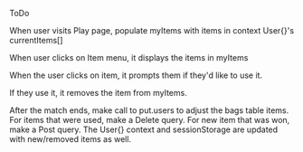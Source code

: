 ToDo

When user visits Play page, populate myItems with items in context User{}'s currentItems[]

When user clicks on Item menu, it displays the items in myItems

When the user clicks on item, it prompts them if they'd like to use it.

If they use it, it removes the item from myItems.

After the match ends, make call to put.users to adjust the bags table items. 
    For items that were used, make a Delete query.
    For new item that was won, make a Post query.
    The User{} context and sessionStorage are updated with new/removed items as well.

